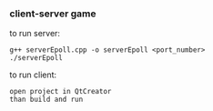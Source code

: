 ### client-server game

to run server:

    g++ serverEpoll.cpp -o serverEpoll <port_number> 
    ./serverEpoll

to run client:

    open project in QtCreator
    than build and run
